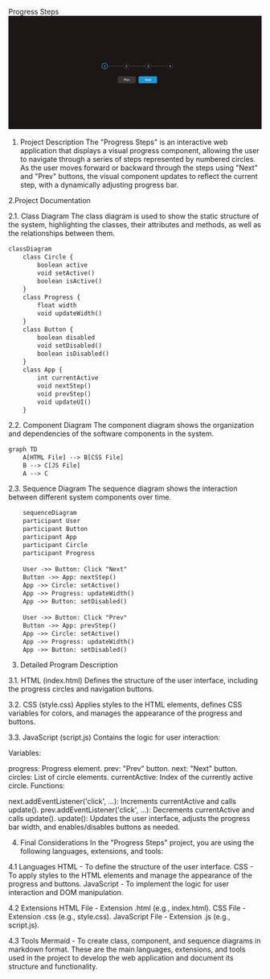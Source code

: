 Progress Steps
<img src = "img/Progress Steps.png">
1. Project Description
The "Progress Steps" is an interactive web application that displays a visual progress component, allowing the user to navigate through a series of steps represented by numbered circles. As the user moves forward or backward through the steps using "Next" and "Prev" buttons, the visual component updates to reflect the current step, with a dynamically adjusting progress bar.

2.Project Documentation

2.1. Class Diagram
The class diagram is used to show the static structure of the system, highlighting the classes, their attributes and methods, as well as the relationships between them.

```mermaid
classDiagram
    class Circle {
        boolean active
        void setActive()
        boolean isActive()
    }
    class Progress {
        float width
        void updateWidth()
    }
    class Button {
        boolean disabled
        void setDisabled()
        boolean isDisabled()
    }
    class App {
        int currentActive
        void nextStep()
        void prevStep()
        void updateUI()
    }
```
  
2.2. Component Diagram
The component diagram shows the organization and dependencies of the software components in the system.
```mermaid
graph TD
    A[HTML File] --> B[CSS File]
    B --> C[JS File]
    A --> C
```
2.3. Sequence Diagram
The sequence diagram shows the interaction between different system components over time.

```mermaid
    sequenceDiagram
    participant User
    participant Button
    participant App
    participant Circle
    participant Progress

    User ->> Button: Click "Next"
    Button ->> App: nextStep()
    App ->> Circle: setActive()
    App ->> Progress: updateWidth()
    App ->> Button: setDisabled()

    User ->> Button: Click "Prev"
    Button ->> App: prevStep()
    App ->> Circle: setActive()
    App ->> Progress: updateWidth()
    App ->> Button: setDisabled()
```
3. Detailed Program Description

3.1. HTML (index.html)
Defines the structure of the user interface, including the progress circles and navigation buttons.

3.2. CSS (style.css)
Applies styles to the HTML elements, defines CSS variables for colors, and manages the appearance of the progress and buttons.

3.3. JavaScript (script.js)
Contains the logic for user interaction:

Variables:

progress: Progress element.
prev: "Prev" button.
next: "Next" button.
circles: List of circle elements.
currentActive: Index of the currently active circle.
Functions:

next.addEventListener('click', ...): Increments currentActive and calls update().
prev.addEventListener('click', ...): Decrements currentActive and calls update().
update(): Updates the user interface, adjusts the progress bar width, and enables/disables buttons as needed.

4. Final Considerations
In the "Progress Steps" project, you are using the following languages, extensions, and tools:

4.1 Languages
HTML - To define the structure of the user interface.
CSS - To apply styles to the HTML elements and manage the appearance of the progress and buttons.
JavaScript - To implement the logic for user interaction and DOM manipulation.

4.2 Extensions
HTML File - Extension .html (e.g., index.html).
CSS File - Extension .css (e.g., style.css).
JavaScript File - Extension .js (e.g., script.js).

4.3 Tools
Mermaid - To create class, component, and sequence diagrams in markdown format.
These are the main languages, extensions, and tools used in the project to develop the web application and document its structure and functionality.